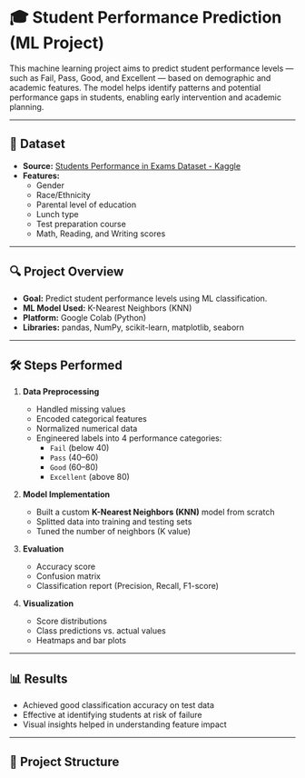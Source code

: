 # 🎓 Student Performance Prediction (ML Project)

This machine learning project aims to predict student performance levels — such as Fail, Pass, Good, and Excellent — based on demographic and academic features. The model helps identify patterns and potential performance gaps in students, enabling early intervention and academic planning.

---

## 📁 Dataset

- **Source:** [Students Performance in Exams Dataset - Kaggle](https://www.kaggle.com/datasets/spscientist/students-performance-in-exams)
- **Features:**
  - Gender
  - Race/Ethnicity
  - Parental level of education
  - Lunch type
  - Test preparation course
  - Math, Reading, and Writing scores

---

## 🔍 Project Overview

- **Goal:** Predict student performance levels using ML classification.
- **ML Model Used:** K-Nearest Neighbors (KNN)
- **Platform:** Google Colab (Python)
- **Libraries:** pandas, NumPy, scikit-learn, matplotlib, seaborn

---

## 🛠️ Steps Performed

1. **Data Preprocessing**
   - Handled missing values
   - Encoded categorical features
   - Normalized numerical data
   - Engineered labels into 4 performance categories:
     - `Fail` (below 40)
     - `Pass` (40–60)
     - `Good` (60–80)
     - `Excellent` (above 80)

2. **Model Implementation**
   - Built a custom **K-Nearest Neighbors (KNN)** model from scratch
   - Splitted data into training and testing sets
   - Tuned the number of neighbors (K value)

3. **Evaluation**
   - Accuracy score
   - Confusion matrix
   - Classification report (Precision, Recall, F1-score)

4. **Visualization**
   - Score distributions
   - Class predictions vs. actual values
   - Heatmaps and bar plots

---

## 📊 Results

- Achieved good classification accuracy on test data
- Effective at identifying students at risk of failure
- Visual insights helped in understanding feature impact

---

## 📎 Project Structure

